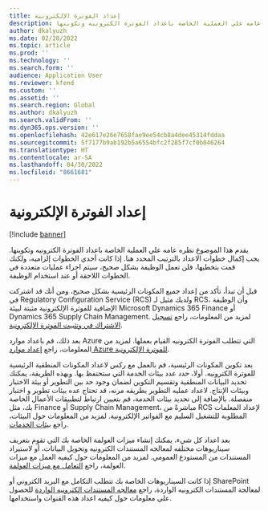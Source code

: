 ```yaml
---
title: إعداد الفوترة الإلكترونية
description: يقدم هذا الموضوع نظره عامه علي العملية الخاصة باعداد الفوترة الكترونيه وتكوينها.
author: dkalyuzh
ms.date: 02/28/2022
ms.topic: article
ms.prod: ''
ms.technology: ''
ms.search.form: ''
audience: Application User
ms.reviewer: kfend
ms.custom: ''
ms.assetid: ''
ms.search.region: Global
ms.author: dkalyuzh
ms.search.validFrom: ''
ms.dyn365.ops.version: ''
ms.openlocfilehash: 42e617e26e7658fae9ee54cb8a4dee45314fddaa
ms.sourcegitcommit: 5f7177b9ab192b5a6554bfc2f285f7cf0b046264
ms.translationtype: HT
ms.contentlocale: ar-SA
ms.lasthandoff: 04/30/2022
ms.locfileid: "8661681"
---
```

# <a name="electronic-invoicing-setup"></a>إعداد الفوترة الإلكترونية

[!include [banner](../includes/banner.md)]

يقدم هذا الموضوع نظره عامه علي العملية الخاصة باعداد الفوترة الكترونيه وتكوينها. يجب إكمال خطوات الاعداد بالترتيب المحدد هنا. إذا كانت أحدي الخطوات إلزاميه، ولكنك قمت بتخطيها، فلن تعمل الوظيفة بشكل صحيح، سيتم اجراء عمليات متعددة في الخطوات اللاحقة أو عند استخدام الوظيفة. 

قبل أن تبدأ، تأكد من إعداد جميع المكونات الرئيسية بشكل صحيح، ومن أنك قد اشتركت في Regulatory Configuration Service (RCS) ولديك مثيل لـ RCS، وأن الوظيفة الإضافية للفوترة الإلكترونية مثبتة لبيئة Microsoft Dynamics 365 Finance أو Dynamics 365 Supply Chain Management. لمزيد من المعلومات، راجع [تسجيل الاشتراك في وتثبيت الفوترة الإلكترونية](e-invoicing-install-add-in-microservices-lcs.md).

بعد ذلك، قم باعداد موارد Azure التي تتطلب الفوترة الكترونيه القيام بعملها. لمزيد من المعلومات، راجع [إعداد موارد Azure للفوترة الإلكترونية](e-invoicing-set-up-azure-resources.md).

بعد تكوين المكونات الرئيسية، قم بالعمل مع ركس لاعداد المكونات المنطقية الرئيسية للفوترة الكترونيه. أولا، حدد عدد بيئات الخدمة التي ستحتفظ بها. وبهذه الطريقة، يمكنك تحديد البيانات المنطقية وتقسيم التكوين لضمان وجود حد بين التطوير أو بيئة الاختبار وبيئات الإنتاج. لاعداد عمليه التطوير بطريقه مرنه، قد تحتاج عده بيئات تطوير و اختبار منفصلة. بالإضافة إلى تحديد بيئات الخدمة، قم بتعيين ارتباط لتطبيقات الأعمال الخاصة بك، مثل Finance أو Supply Chain Management، مباشرةً من RCS لإعداد المعلمات المطلوبة للتشغيل السليم مع الفواتير الإلكترونية. لمزيد من المعلومات حول البيئات، راجع [بيئات الخدمات](e-invoicing-service-environments.md).

بعد اعداد كل شيء، يمكنك إنشاء ميزات العولمة الخاصة بك التي تقوم بتعريف سيناريوهات مختلفه لمعالجه المستندات الكترونيه وتحويل البيانات، أو لاستيراد المستندات من المستودع العمومي. لمزيد من المعلومات حول كيفيه العمل مع ميزات العولمة، راجع [التعامل مع ميزات العولمة](e-invoicing-working-globalization-features.md).

إذا كانت السيناريوهات الخاصة بك تتطلب التكامل مع البريد الكتروني أو SharePoint لمعالجة المستندات الكترونيه الواردة، راجع [معالجه المستندات الكترونيه الواردة](e-invoicing-process-incoming-electronic-documents.md) للحصول علي معلومات حول كيفيه اعداد هذه القنوات واستخدامها.
